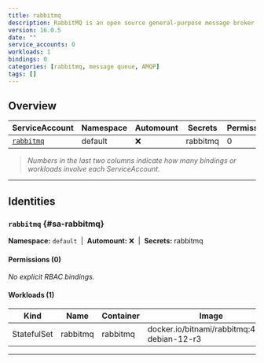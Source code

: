 ```yaml
---
title: rabbitmq
description: RabbitMQ is an open source general-purpose message broker that is designed for consistent, highly-available messaging scenarios (both synchronous and asynchronous).
version: 16.0.5
date: ""
service_accounts: 0
workloads: 1
bindings: 0
categories: [rabbitmq, message queue, AMQP]
tags: []
---
```


## Overview

|ServiceAccount|Namespace|Automount|Secrets|Permissions|Workloads|
|---|---|---|---|---|---|
|[`rabbitmq`](#sa-rabbitmq)|default|❌|rabbitmq|0|1|


> *Numbers in the last two columns indicate how many bindings or workloads involve each ServiceAccount.*

---

## Identities

### `rabbitmq` {#sa-rabbitmq}
**Namespace:** `default` &nbsp;|&nbsp; **Automount:** ❌ &nbsp;|&nbsp; **Secrets:** rabbitmq

#### Permissions (0)
_No explicit RBAC bindings._

#### Workloads (1)
|Kind|Name|Container|Image|
|---|---|---|---|
|StatefulSet|rabbitmq|rabbitmq|docker.io/bitnami/rabbitmq:4.1.0-debian-12-r3|

---

